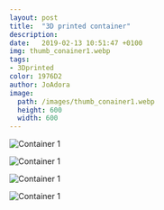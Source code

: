 ```yaml
---
layout: post
title:  "3D printed container"
description: 
date:   2019-02-13 10:51:47 +0100
img: thumb_conainer1.webp
tags: 
- 3Dprinted
color: 1976D2
author: JoAdora
image:
  path: /images/thumb_conainer1.webp
  height: 600
  width: 600
---
```


![Container 1]({{site.baseurl}}/images/conainer1.jpg)

![Container 1]({{site.baseurl}}/images/conainer2.jpg)

![Container 1]({{site.baseurl}}/images/conainer3.jpg)

![Container 1]({{site.baseurl}}/images/conainer4.jpg)

